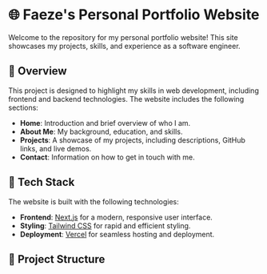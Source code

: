 # 🌐 Faeze's Personal Portfolio Website

Welcome to the repository for my personal portfolio website! This site showcases my projects, skills, and experience as a software engineer.

## 📝 Overview

This project is designed to highlight my skills in web development, including frontend and backend technologies. The website includes the following sections:
- **Home**: Introduction and brief overview of who I am.
- **About Me**: My background, education, and skills.
- **Projects**: A showcase of my projects, including descriptions, GitHub links, and live demos.
- **Contact**: Information on how to get in touch with me.

## 🚀 Tech Stack

The website is built with the following technologies:
- **Frontend**: [Next.js](https://nextjs.org/) for a modern, responsive user interface.
- **Styling**: [Tailwind CSS](https://tailwindcss.com/) for rapid and efficient styling.
- **Deployment**: [Vercel](https://vercel.com/) for seamless hosting and deployment.

## 📂 Project Structure

